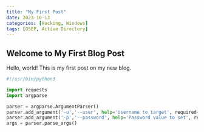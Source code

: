 ```yaml
---
title: "My First Post"
date: 2023-10-13
categories: [Hacking, Windows]
tags: [OSEP, Active Directory]
---
```


## Welcome to My First Blog Post

Hello, world! This is my first post on my new blog.


```python
#!/usr/bin/python3

import requests
import argparse

parser = argparse.ArgumentParser()
parser.add_argument('-u','--user', help='Username to target', required=True)
parser.add_argument('-p','--password', help='Password value to set', required=True)
args = parser.parse_args()

```